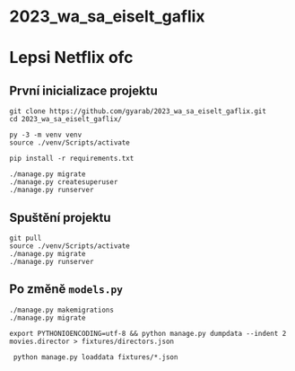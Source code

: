 # 2023_wa_sa_eiselt_gaflix
# Lepsi Netflix ofc

## První inicializace projektu

```
git clone https://github.com/gyarab/2023_wa_sa_eiselt_gaflix.git
cd 2023_wa_sa_eiselt_gaflix/

py -3 -m venv venv
source ./venv/Scripts/activate

pip install -r requirements.txt
```

```
./manage.py migrate
./manage.py createsuperuser
./manage.py runserver
```

## Spuštění projektu

```
git pull
source ./venv/Scripts/activate
./manage.py migrate
./manage.py runserver
```

## Po změně `models.py`

```
./manage.py makemigrations
./manage.py migrate
```

```
export PYTHONIOENCODING=utf-8 && python manage.py dumpdata --indent 2 movies.director > fixtures/directors.json
```
```
 python manage.py loaddata fixtures/*.json
```
